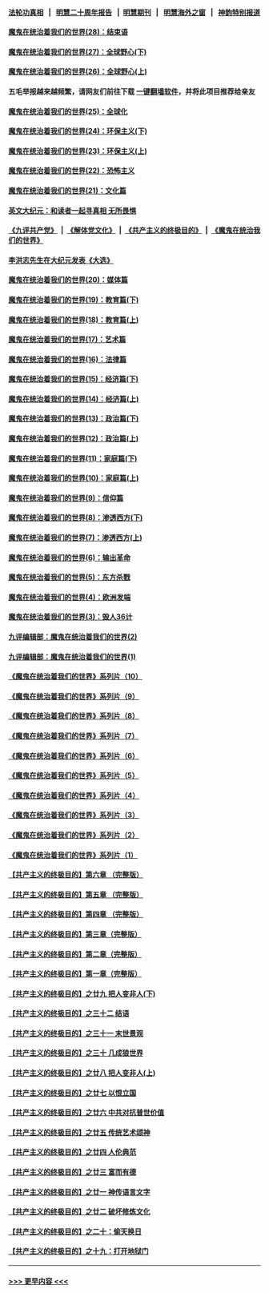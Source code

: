 #### [法轮功真相](https://github.com/gfw-breaker/truth/blob/master/README.md?t=0) &nbsp;&nbsp;|&nbsp;&nbsp; [明慧二十周年报告](https://github.com/gfw-breaker/mh-reports/blob/master/README.md?t=0) &nbsp;&nbsp;|&nbsp;&nbsp;[明慧期刊](https://github.com/gfw-breaker/mh-qikan) &nbsp;&nbsp;|&nbsp;&nbsp; [明慧海外之窗](https://github.com/gfw-breaker/mh-news/blob/master/README.md?t=0) &nbsp;&nbsp;|&nbsp;&nbsp; [神韵特别报道](https://github.com/gfw-breaker/mh-news/blob/master/shenyun.md?t=0)
#### [魔鬼在统治着我们的世界(28)：结束语](../pages/nsc422/n10936246.md?t=07020852) 
#### [魔鬼在统治着我们的世界(27)：全球野心(下)](../pages/nsc422/n10928319.md?t=07020852) 
#### [魔鬼在统治着我们的世界(26)：全球野心(上)](../pages/nsc422/n10900318.md?t=07020852) 
#### 五毛举报越来越频繁，请网友们前往下载 [一键翻墙软件](https://github.com/gfw-breaker/ssr-accounts)，并将此项目推荐给亲友
#### [魔鬼在统治着我们的世界(25)：全球化](../pages/nsc422/n10788205.md?t=07020852) 
#### [魔鬼在统治着我们的世界(24)：环保主义(下)](../pages/nsc422/n10695307.md?t=07020852) 
#### [魔鬼在统治着我们的世界(23)：环保主义(上)](../pages/nsc422/n10688613.md?t=07020852) 
#### [魔鬼在统治着我们的世界(22)：恐怖主义](../pages/nsc422/n10614727.md?t=07020852) 
#### [魔鬼在统治着我们的世界(21)：文化篇](../pages/nsc422/n10597706.md?t=07020852) 
#### [英文大纪元：和读者一起寻真相 无所畏惧](../pages/nsc422/n12542027.md?t=07020852) 
#### [《九评共产党》](https://github.com/begood0513/9ping.md/blob/master/README.md) &nbsp;|&nbsp; [《解体党文化》](../../../../jtdwh.md/blob/master/README.md)  &nbsp;|&nbsp; [《共产主义的终极目的》](../../../../gczydzjmd.md/blob/master/README.md) &nbsp;|&nbsp; [《魔鬼在统治我们的世界》](../../../../mgztzwmdsj.md/blob/master/README.md) 
#### [李洪志先生在大纪元发表《大选》](../pages/nsc422/n12534746.md?t=07020852) 
#### [魔鬼在统治着我们的世界(20)：媒体篇](../pages/nsc422/n10586579.md?t=07020852) 
#### [魔鬼在统治着我们的世界(19)：教育篇(下)](../pages/nsc422/n10564808.md?t=07020852) 
#### [魔鬼在统治着我们的世界(18)：教育篇(上)](../pages/nsc422/n10526970.md?t=07020852) 
#### [魔鬼在统治着我们的世界(17)：艺术篇](../pages/nsc422/n10499093.md?t=07020852) 
#### [魔鬼在统治着我们的世界(16)：法律篇](../pages/nsc422/n10485969.md?t=07020852) 
#### [魔鬼在统治着我们的世界(15)：经济篇(下)](../pages/nsc422/n10469975.md?t=07020852) 
#### [魔鬼在统治着我们的世界(14)：经济篇(上)](../pages/nsc422/n10457370.md?t=07020852) 
#### [魔鬼在统治着我们的世界(13)：政治篇(下)](../pages/nsc422/n10448270.md?t=07020852) 
#### [魔鬼在统治着我们的世界(12)：政治篇(上)](../pages/nsc422/n10444576.md?t=07020852) 
#### [魔鬼在统治着我们的世界(11)：家庭篇(下)](../pages/nsc422/n10440961.md?t=07020852) 
#### [魔鬼在统治着我们的世界(10)：家庭篇(上)](../pages/nsc422/n10435448.md?t=07020852) 
#### [魔鬼在统治着我们的世界(9)：信仰篇](../pages/nsc422/n10432159.md?t=07020852) 
#### [魔鬼在统治着我们的世界(8)：渗透西方(下)](../pages/nsc422/n10429603.md?t=07020852) 
#### [魔鬼在统治着我们的世界(7)：渗透西方(上)](../pages/nsc422/n10426013.md?t=07020852) 
#### [魔鬼在统治着我们的世界(6)：输出革命](../pages/nsc422/n10421536.md?t=07020852) 
#### [魔鬼在统治着我们的世界(5)：东方杀戮](../pages/nsc422/n10417707.md?t=07020852) 
#### [魔鬼在统治着我们的世界(4)：欧洲发端](../pages/nsc422/n10414890.md?t=07020852) 
#### [魔鬼在统治着我们的世界(3)：毁人36计](../pages/nsc422/n10411583.md?t=07020852) 
#### [九评编辑部：魔鬼在统治着我们的世界(2)](../pages/nsc422/n10410036.md?t=07020852) 
#### [九评编辑部：魔鬼在统治着我们的世界(1)](../pages/nsc422/n10406825.md?t=07020852) 
#### [《魔鬼在统治着我们的世界》系列片（10）](../pages/nsc422/n12292670.md?t=07020852) 
#### [《魔鬼在统治着我们的世界》系列片（9）](../pages/nsc422/n12290859.md?t=07020852) 
#### [《魔鬼在统治着我们的世界》系列片（8）](../pages/nsc422/n12287445.md?t=07020852) 
#### [《魔鬼在统治着我们的世界》系列片（7）](../pages/nsc422/n12283425.md?t=07020852) 
#### [《魔鬼在统治着我们的世界》系列片（6）](../pages/nsc422/n12282314.md?t=07020852) 
#### [《魔鬼在统治着我们的世界》系列片（5）](../pages/nsc422/n12281419.md?t=07020852) 
#### [《魔鬼在统治着我们的世界》系列片（4）](../pages/nsc422/n12274024.md?t=07020852) 
#### [《魔鬼在统治着我们的世界》系列片（3）](../pages/nsc422/n12271322.md?t=07020852) 
#### [《魔鬼在统治着我们的世界》系列片（2）](../pages/nsc422/n12269049.md?t=07020852) 
#### [《魔鬼在统治着我们的世界》系列片（1）](../pages/nsc422/n12267575.md?t=07020852) 
#### [【共产主义的终极目的】第六章 （完整版）](../pages/nsc422/n11428913.md?t=07020852) 
#### [【共产主义的终极目的】第五章 （完整版）](../pages/nsc422/n11428912.md?t=07020852) 
#### [【共产主义的终极目的】第四章 （完整版）](../pages/nsc422/n11428907.md?t=07020852) 
#### [【共产主义的终极目的】第三章（完整版）](../pages/nsc422/n11428848.md?t=07020852) 
#### [【共产主义的终极目的】第二章（完整版）](../pages/nsc422/n11428831.md?t=07020852) 
#### [【共产主义的终极目的】第一章（完整版）](../pages/nsc422/n11417651.md?t=07020852) 
#### [【共产主义的终极目的】之廿九 把人变非人(下)](../pages/nsc422/n11344140.md?t=07020852) 
#### [【共产主义的终极目的】之三十二 结语](../pages/nsc422/n11360535.md?t=07020852) 
#### [【共产主义的终极目的】之三十一 末世景观](../pages/nsc422/n11351129.md?t=07020852) 
#### [【共产主义的终极目的】之三十 几成狼世界](../pages/nsc422/n11348280.md?t=07020852) 
#### [【共产主义的终极目的】之廿八 把人变非人(上)](../pages/nsc422/n11340492.md?t=07020852) 
#### [【共产主义的终极目的】之廿七 以恨立国](../pages/nsc422/n11336944.md?t=07020852) 
#### [【共产主义的终极目的】之廿六 中共对抗普世价值](../pages/nsc422/n11324785.md?t=07020852) 
#### [【共产主义的终极目的】之廿五 传统艺术颂神](../pages/nsc422/n11296396.md?t=07020852) 
#### [【共产主义的终极目的】之廿四 人伦典范](../pages/nsc422/n11296397.md?t=07020852) 
#### [【共产主义的终极目的】之廿三 富而有德](../pages/nsc422/n11283598.md?t=07020852) 
#### [【共产主义的终极目的】之廿一 神传语言文字](../pages/nsc422/n11263265.md?t=07020852) 
#### [【共产主义的终极目的】之廿二 破坏修炼文化](../pages/nsc422/n11245728.md?t=07020852) 
#### [【共产主义的终极目的】之二十：偷天换日](../pages/nsc422/n11238846.md?t=07020852) 
#### [【共产主义的终极目的】之十九：打开地狱门](../pages/nsc422/n11206376.md?t=07020852) 

----
#### [ >>> 更早内容 <<< ](../indexes/nsc422-earlier.md)
